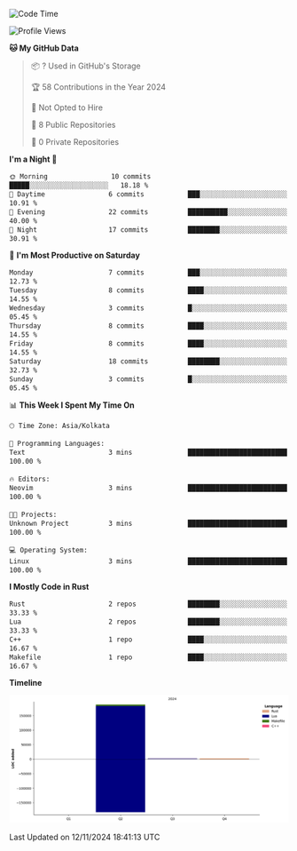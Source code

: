 
<!--START_SECTION:waka-->
![Code Time](http://img.shields.io/badge/Code%20Time-17%20mins-blue)

![Profile Views](http://img.shields.io/badge/Profile%20Views-9-blue)

**🐱 My GitHub Data** 

> 📦 ? Used in GitHub's Storage 
 > 
> 🏆 58 Contributions in the Year 2024
 > 
> 🚫 Not Opted to Hire
 > 
> 📜 8 Public Repositories 
 > 
> 🔑 0 Private Repositories 
 > 
**I'm a Night 🦉** 

```text
🌞 Morning                10 commits          █████░░░░░░░░░░░░░░░░░░░░   18.18 % 
🌆 Daytime                6 commits           ███░░░░░░░░░░░░░░░░░░░░░░   10.91 % 
🌃 Evening                22 commits          ██████████░░░░░░░░░░░░░░░   40.00 % 
🌙 Night                  17 commits          ████████░░░░░░░░░░░░░░░░░   30.91 % 
```
📅 **I'm Most Productive on Saturday** 

```text
Monday                   7 commits           ███░░░░░░░░░░░░░░░░░░░░░░   12.73 % 
Tuesday                  8 commits           ████░░░░░░░░░░░░░░░░░░░░░   14.55 % 
Wednesday                3 commits           █░░░░░░░░░░░░░░░░░░░░░░░░   05.45 % 
Thursday                 8 commits           ████░░░░░░░░░░░░░░░░░░░░░   14.55 % 
Friday                   8 commits           ████░░░░░░░░░░░░░░░░░░░░░   14.55 % 
Saturday                 18 commits          ████████░░░░░░░░░░░░░░░░░   32.73 % 
Sunday                   3 commits           █░░░░░░░░░░░░░░░░░░░░░░░░   05.45 % 
```


📊 **This Week I Spent My Time On** 

```text
🕑︎ Time Zone: Asia/Kolkata

💬 Programming Languages: 
Text                     3 mins              █████████████████████████   100.00 % 

🔥 Editors: 
Neovim                   3 mins              █████████████████████████   100.00 % 

🐱‍💻 Projects: 
Unknown Project          3 mins              █████████████████████████   100.00 % 

💻 Operating System: 
Linux                    3 mins              █████████████████████████   100.00 % 
```

**I Mostly Code in Rust** 

```text
Rust                     2 repos             ████████░░░░░░░░░░░░░░░░░   33.33 % 
Lua                      2 repos             ████████░░░░░░░░░░░░░░░░░   33.33 % 
C++                      1 repo              ████░░░░░░░░░░░░░░░░░░░░░   16.67 % 
Makefile                 1 repo              ████░░░░░░░░░░░░░░░░░░░░░   16.67 % 
```



**Timeline**

![Lines of Code chart](https://raw.githubusercontent.com/NoobProgrammer31/NoobProgrammer31/main/assets/bar_graph.png)


 Last Updated on 12/11/2024 18:41:13 UTC
<!--END_SECTION:waka-->
